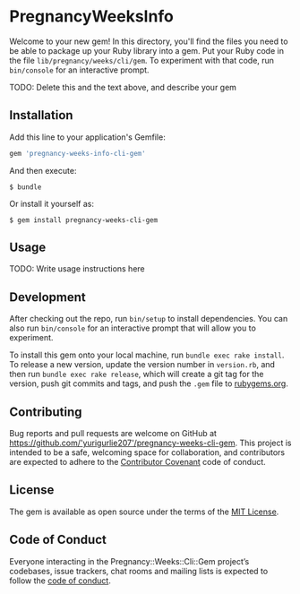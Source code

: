 # PregnancyWeeksInfo

Welcome to your new gem! In this directory, you'll find the files you need to be able to package up your Ruby library into a gem. Put your Ruby code in the file `lib/pregnancy/weeks/cli/gem`. To experiment with that code, run `bin/console` for an interactive prompt.

TODO: Delete this and the text above, and describe your gem

## Installation

Add this line to your application's Gemfile:

```ruby
gem 'pregnancy-weeks-info-cli-gem'
```

And then execute:

    $ bundle

Or install it yourself as:

    $ gem install pregnancy-weeks-cli-gem

## Usage

TODO: Write usage instructions here

## Development

After checking out the repo, run `bin/setup` to install dependencies. You can also run `bin/console` for an interactive prompt that will allow you to experiment.

To install this gem onto your local machine, run `bundle exec rake install`. To release a new version, update the version number in `version.rb`, and then run `bundle exec rake release`, which will create a git tag for the version, push git commits and tags, and push the `.gem` file to [rubygems.org](https://rubygems.org).

## Contributing

Bug reports and pull requests are welcome on GitHub at https://github.com/'yurigurlie207'/pregnancy-weeks-cli-gem. This project is intended to be a safe, welcoming space for collaboration, and contributors are expected to adhere to the [Contributor Covenant](http://contributor-covenant.org) code of conduct.

## License

The gem is available as open source under the terms of the [MIT License](https://opensource.org/licenses/MIT).

## Code of Conduct

Everyone interacting in the Pregnancy::Weeks::Cli::Gem project’s codebases, issue trackers, chat rooms and mailing lists is expected to follow the [code of conduct](https://github.com/'yurigurlie207'/pregnancy-weeks-cli-gem/blob/master/CODE_OF_CONDUCT.md).

